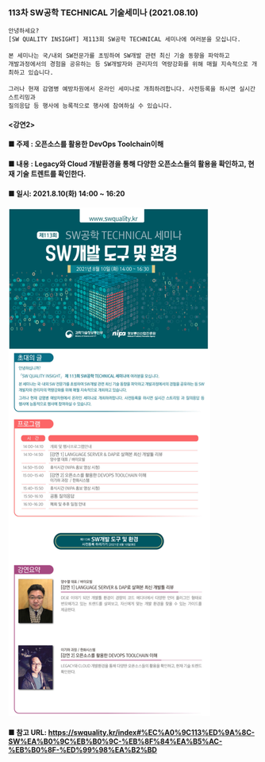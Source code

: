 ### 113차 SW공학 TECHNICAL 기술세미나 (2021.08.10)
    안녕하세요?
    [SW QUALITY INSIGHT] 제113회 SW공학 TECHNICAL 세미나에 여러분을 모십니다.

    본 세미나는 국/내외 SW전문가를 초빙하여 SW개발 관련 최신 기술 동향을 파악하고
    개발과정에서의 경험을 공유하는 등 SW개발자와 관리자의 역량강화를 위해 매월 지속적으로 개최하고 있습니다.

    그러나 현재 감염병 예방차원에서 온라인 세미나로 개최하려합니다. 사전등록을 하시면 실시간 스트리밍과
    질의응답 등 행사에 능록적으로 행사에 참여하실 수 있습니다.

#### <강연2>
#### ■ 주제 : 오픈소스를 활용한 DevOps Toolchain이해
#### ■ 내용 : Legacy와 Cloud 개발환경을 통해 다양한 오픈소스들의 활용을 확인하고, 현재 기술 트렌트를 확인한다.


#### ■ 일시: 2021.8.10(화) 14:00 ~ 16:20

![poster](image/113th_seminar.png)

#### ■ 참고 URL: https://swquality.kr/index#%EC%A0%9C113%ED%9A%8C-SW%EA%B0%9C%EB%B0%9C-%EB%8F%84%EA%B5%AC-%EB%B0%8F-%ED%99%98%EA%B2%BD